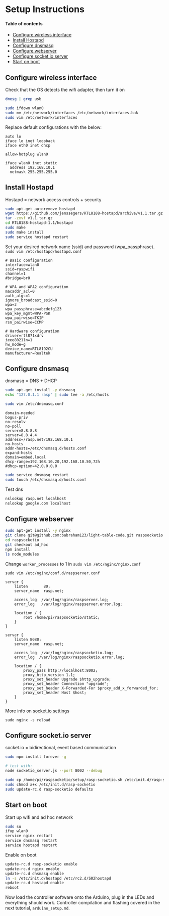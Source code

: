 # Setup Instructions
#### Table of contents
  * [Configure wireless interface](#configure-wireless-interface)
  * [Install Hostapd](#install-hostapd)
  * [Configure dnsmasq](#configure-dnsmasq)
  * [Configure webserver](#configure-webserver)
  * [Configure socket.io server](#configure-socketio-server)
  * [Start on boot](#start-on-boot)

## Configure wireless interface

Check that the OS detects the wifi adapter, then turn it on
```bash
dmesg | grep usb

sudo ifdown wlan0
sudo mv /etc/network/interfaces /etc/network/interfaces.bak
sudo vim /etc/network/interfaces
```
Replace default configurations with the below:
```
auto lo 
iface lo inet loopback
iface eth0 inet dhcp 

allow-hotplug wlan0

iface wlan0 inet static
  address 192.168.10.1
  netmask 255.255.255.0
```

## Install Hostapd
Hostapd = network access controls + security

```bash
sudo apt-get autoremove hostapd
wget https://github.com/jenssegers/RTL8188-hostapd/archive/v1.1.tar.gz
tar -zxvf v1.1.tar.gz
cd RTL8188-hostapd-1.1/hostapd
sudo make
sudo make install
sudo service hostapd restart
```

Set your desired network name (ssid) and password (wpa_passphrase).
`sudo vim /etc/hostapd/hostapd.conf`
```
# Basic configuration
interface=wlan0
ssid=raspwifi
channel=1
#bridge=br0

# WPA and WPA2 configuration
macaddr_acl=0
auth_algs=1
ignore_broadcast_ssid=0
wpa=3
wpa_passphrase=abcdefg123
wpa_key_mgmt=WPA-PSK
wpa_pairwise=TKIP
rsn_pairwise=CCMP

# Hardware configuration
driver=rtl871xdrv
ieee80211n=1
hw_mode=g
device_name=RTL8192CU
manufacturer=Realtek
```

## Configure dnsmasq
dnsmasq = DNS + DHCP

```bash
sudo apt-get install -y dnsmasq
echo "127.0.1.1 rasp" | sudo tee -a /etc/hosts

sudo vim /etc/dnsmasq.conf
```
```
domain-needed
bogus-priv
no-resolv
no-poll
server=8.8.8.8
server=8.8.4.4
address=/rasp.net/192.168.10.1
no-hosts
addn-hosts=/etc/dnsmasq.d/hosts.conf
expand-hosts
domain=embed.local
dhcp-range=192.168.10.20,192.168.10.50,72h
#dhcp-option=42,0.0.0.0
```

```bash
sudo service dnsmasq restart
sudo touch /etc/dnsmasq.d/hosts.conf
```

Test dns
```bash
nslookup rasp.net localhost
nslookup google.com localhost
```

## Configure webserver

```bash
sudo apt-get install -y nginx
git clone git@github.com:babraham123/light-table-code.git raspsocketio
cd raspsocketio
git checkout ad_hoc
npm install
ls node_modules
```

Change `worker_processes` to 1 in 
`sudo vim /etc/nginx/nginx.conf`

`sudo vim /etc/nginx/conf.d/raspserver.conf`
```
server {
    listen       80;
    server_name  rasp.net;

    access_log  /var/log/nginx/raspserver.log;
    error_log   /var/log/nginx/raspserver.error.log;

    location / {
        root /home/pi/raspsocketio/static;
    }
}

server {
    listen 8080;
    server_name  rasp.net;

    access_log  /var/log/nginx/raspsocketio.log;
    error_log  /var/log/nginx/raspsocketio.error.log;

    location / {
        proxy_pass http://localhost:8002;
        proxy_http_version 1.1;
        proxy_set_header Upgrade $http_upgrade;
        proxy_set_header Connection "upgrade";
        proxy_set_header X-Forwarded-For $proxy_add_x_forwarded_for;
        proxy_set_header Host $host;
    }
}
```
More info on [socket.io settings](http://nginx.com/blog/nginx-nodejs-websockets-socketio/)

`sudo nginx -s reload`


## Configure socket.io server
socket.io = bidirectional, event based communication

```bash
sudo npm install forever -g

# test with:
node socketio_server.js --port 8002 --debug

sudo cp /home/pi/raspsocketio/setup/rasp-socketio.sh /etc/init.d/rasp-socketio
sudo chmod a+x /etc/init.d/rasp-socketio
sudo update-rc.d rasp-socketio defaults
```

## Start on boot 

Start up wifi and ad hoc network
```bash
sudo su
ifup wlan0
service nginx restart
service dnsmasq restart
service hostapd restart
```

Enable on boot 
```bash
update-rc.d rasp-socketio enable
update-rc.d nginx enable 
update-rc.d dnsmasq enable
ln -s /etc/init.d/hostapd /etc/rc2.d/S02hostapd
update-rc.d hostapd enable 
reboot
```

Now load the controller software onto the Arduino, plug in the LEDs and everything should work. Controller compilation and flashing covered in the next tutorial, `arduino_setup.md`.

